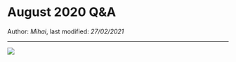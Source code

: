 # August 2020 Q&A

Author: *Mihai*, last modified: _27/02/2021_

---

![](https://www.youtube-nocookie.com/embed/0dIxw2qsw0s)